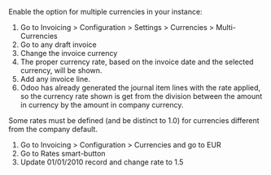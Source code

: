 Enable the option for multiple currencies in your instance:

1.  Go to Invoicing \> Configuration \> Settings \> Currencies \>
    Multi-Currencies
2.  Go to any draft invoice
3.  Change the invoice currency
4.  The proper currency rate, based on the invoice date and the selected
    currency, will be shown.
5.  Add any invoice line.
6.  Odoo has already generated the journal item lines with the rate
    applied, so the currency rate shown is get from the division between
    the amount in currency by the amount in company currency.

Some rates must be defined (and be distinct to 1.0) for currencies
different from the company default.

1.  Go to Invoicing \> Configuration \> Currencies and go to EUR
2.  Go to Rates smart-button
3.  Update 01/01/2010 record and change rate to 1.5
